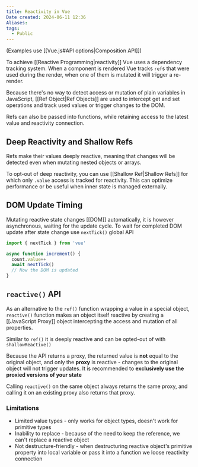 ```yaml
---
title: Reactivity in Vue
Date created: 2024-06-11 12:36
Aliases:
tags: 
  - Public
---
```


(Examples use [[Vue.js#API options|Composition API]])

To achieve [[Reactive Programming|reactivity]] Vue uses a dependency tracking system. When a component is rendered Vue tracks `ref`s that were used during the render, when one of them is mutated  it will trigger a re-render.

Because there's no way to detect access or mutation of plain variables in JavaScript, [[Ref Object|Ref Objects]] are used to intercept get and set operations and track used values or trigger changes to the DOM.

Refs can also be passed into functions, while retaining access to the latest value and reactivity connection.

## Deep Reactivity and Shallow Refs

Refs make their values deeply reactive, meaning that changes will be detected even when mutating nested objects or arrays. 

To opt-out of deep reactivity, you can use [[Shallow Ref|Shallow Refs]] for which only `.value` access is tracked for reactivity. This can optimize performance or be useful when inner state is managed externally.

## DOM Update Timing
Mutating reactive state changes [[DOM]] automatically, it is however asynchronous, waiting for the update cycle. To wait for completed DOM update after state change use `nextTick()` global API

```js
import { nextTick } from 'vue'

async function increment() {
  count.value++
  await nextTick()
  // Now the DOM is updated
}
```

## `reactive()` API

As an alternative to the `ref()` function wrapping a value in a special object, `reactive()` function makes an object itself reactive by creating a [[JavaScript Proxy]] object intercepting the access and mutation of all properties.

Similar to `ref()` it is deeply reactive and can be opted-out of with `shallowReactive()`

Because the API returns a proxy, the returned value is **not** equal to the original object, and only the **proxy** is reactive - changes to the original object will not trigger updates. It is recommended to **exclusively use the proxied versions of your state**

Calling `reactive()` on the same object always returns the same proxy, and calling it on an existing proxy also returns that proxy.

### Limitations
- Limited value types - only works for object types, doesn't work for primitive types
- Inability to replace - because of the need to keep the reference, we can't replace a reactive object
- Not destructure-friendly - when destructuring reactive object's primitive property into local variable or pass it into a function we loose reactivity connection